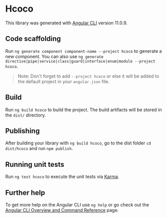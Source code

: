 # Hcoco

This library was generated with [Angular CLI](https://github.com/angular/angular-cli) version 11.0.9.

## Code scaffolding

Run `ng generate component component-name --project hcoco` to generate a new component. You can also use `ng generate directive|pipe|service|class|guard|interface|enum|module --project hcoco`.
> Note: Don't forget to add `--project hcoco` or else it will be added to the default project in your `angular.json` file. 

## Build

Run `ng build hcoco` to build the project. The build artifacts will be stored in the `dist/` directory.

## Publishing

After building your library with `ng build hcoco`, go to the dist folder `cd dist/hcoco` and run `npm publish`.

## Running unit tests

Run `ng test hcoco` to execute the unit tests via [Karma](https://karma-runner.github.io).

## Further help

To get more help on the Angular CLI use `ng help` or go check out the [Angular CLI Overview and Command Reference](https://angular.io/cli) page.
